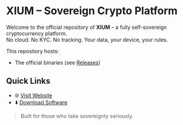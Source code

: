# XIUM – Sovereign Crypto Platform

Welcome to the official repository of **XIUM** – a fully self-sovereign cryptocurrency platform.  
No cloud. No KYC. No tracking. Your data, your device, your rules.

This repository hosts:
- The official binaries (see [Releases](https://github.com/xium-ai/xium/releases))

## Quick Links
- 🌐 [Visit Website](https://xium.ai)
- ⬇️ [Download Software](https://github.com/xium-ai/xium/releases)

> Built for those who take sovereignty seriously.